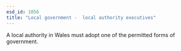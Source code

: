 ```yaml
---
esd_id: 1056
title: "Local government -  local authority executives"
---
```


A local authority in Wales must adopt one of the permitted forms of government.

